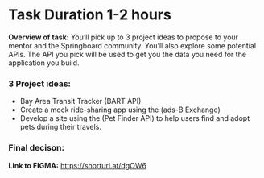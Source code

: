 # Task Duration 1-2 hours

**Overview of task:**
You’ll pick up to 3 project ideas to propose to your mentor and the Springboard community. You’ll also explore some potential APIs. The API you pick will be used to get you the data you need for the application you build.

### 3 Project ideas:
- Bay Area Transit Tracker (BART API) 
- Create a mock ride-sharing app using the (ads-B Exchange)
- Develop a site using the (Pet Finder API) to help users find and adopt pets during their travels.

### Final decison:
**Link to FIGMA:** https://shorturl.at/dgOW6